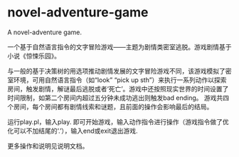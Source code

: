 # novel-adventure-game
A novel-adventure game.

一个基于自然语言指令的文字冒险游戏——主题为剧情类密室逃脱。游戏剧情基于小说《惊悚乐园》。

与一般的基于决策树的用选项推动剧情发展的文字冒险游戏不同，该游戏模拟了密室环境，可用自然语言指令（如“look” “pick up sth”）来执行一系列动作以探索房间，触发剧情，解谜最后逃脱或者‘死亡’。游戏中还按照现实世界的时间设置了时间限制，如第二个房间内超过五分钟未成功逃出则触发bad ending。 游戏共四个房间，每个房间都有剧情线索和谜题，且前面的操作会影响最后的结局。

运行play.pl，输入play. 即可开始游戏，输入动作指令进行操作（游戏指令做了优化可以不加结尾的‘.’），输入end或exit退出游戏.

更多操作和说明见说明文档。
